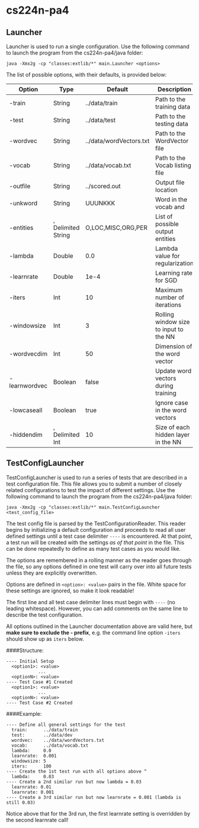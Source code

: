 # cs224n-pa4

## Launcher

Launcher is used to run a single configuration. Use the following command to launch the program from the cs224n-pa4/java folder:

`java -Xmx2g -cp "classes:extlib/*" main.Launcher <options>`

The list of possible options, with their defaults, is provided below:

   Option     |  Type  |   Default     |  Description
--------------|--------|---------------|------------------
-train        | String | ../data/train   | Path to the training data
-test         | String | ../data/test    | Path to the testing data
-wordvec      | String | ../data/wordVectors.txt    | Path to the WordVector file
-vocab        | String | ../data/vocab.txt  | Path to the Vocab listing file
-outfile      | String | ../scored.out   | Output file location
-unkword      | String | UUUNKKK         | Word in the vocab and 
-entities     | , Delimited String | O,LOC,MISC,ORG,PER | List of possible output entities
-lambda       | Double | 0.0             | Lambda value for regularization
-learnrate    | Double | 1e-4            | Learning rate for SGD
-iters        | Int    | 10              | Maximum number of iterations
-windowsize   | Int    | 3               | Rolling window size to input to the NN
-wordvecdim   | Int    | 50              | Dimension of the word vector
-learnwordvec | Boolean | false          | Update word vectors during training
-lowcaseall   | Boolean | true           | Ignore case in the word vectors
-hiddendim    | , Delimited Int | 10     | Size of each hidden layer in the NN


## TestConfigLauncher

TestConfigLauncher is used to run a series of tests that are described in a test configuration file. This file allows you to submit a number of closely related configurations to test the impact of different settings. Use the following command to launch the program from the cs224n-pa4/java folder:

`java -Xmx2g -cp "classes:extlib/*" main.TestConfigLauncher <test_config_file>`

The test config file is parsed by the TestConfigurationReader. This reader begins by initializing a default configuration and proceeds to read all user defined settings until a test case delimiter `----` is encountered. At that point, a test run will be created with the settings *as of that point* in the file. This can be done repeatedly to define as many test cases as you would like.

The options are remembered in a rolling manner as the reader goes through the file, so any options defined in one test will carry over into all future tests unless they are explicitly overwritten. 

Options are defined in `<option>: <value>` pairs in the file. White space for these settings are ignored, so make it look readable!

The first line and all test case delimiter lines must begin with `----` (no leading whitespace). However, you can add comments on the same line to describe the test configuration.

All options outlined in the Launcher documentation above are valid here, but **make sure to exclude the - prefix**, e.g. the command line option `-iters` should show up as `iters` below.

####Structure:
```
---- Initial Setup
  <option1>: <value>
  			...
  <optionN>: <value>
---- Test Case #1 Created
  <option1>: <value>
  			...
  <optionN>: <value>
---- Test Case #2 Created
```

####Example:

```
---- Define all general settings for the test
  train:      ../data/train
  test:       ../data/dev
  wordvec:    ../data/wordVectors.txt
  vocab:      ../data/vocab.txt
  lambda:     0.0
  learnrate:  0.001
  windowsize: 5
  iters:      100
---- Create the 1st test run with all options above ^
  lambda:     0.03
---- Create a 2nd similar run but now lambda = 0.03
  learnrate: 0.01
  learnrate: 0.001
---- Create a 3rd similar run but now learnrate = 0.001 (lambda is still 0.03)
```

Notice above that for the 3rd run, the first learnrate setting is overridden by the second learnrate call!